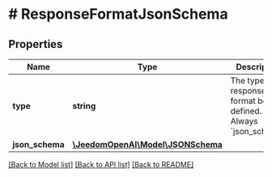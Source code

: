 # # ResponseFormatJsonSchema

## Properties

Name | Type | Description | Notes
------------ | ------------- | ------------- | -------------
**type** | **string** | The type of response format being defined. Always &#x60;json_schema&#x60;. |
**json_schema** | [**\JeedomOpenAI\Model\JSONSchema**](JSONSchema.md) |  |

[[Back to Model list]](../../README.md#models) [[Back to API list]](../../README.md#endpoints) [[Back to README]](../../README.md)
